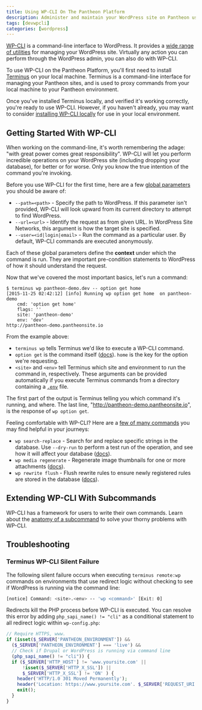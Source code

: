 ```yaml
---
title: Using WP-CLI On The Pantheon Platform
description: Administer and maintain your WordPress site on Pantheon using the command-line.
tags: [devwpcli]
categories: [wordpress]
---
```


[WP-CLI](http://wp-cli.org/) is a command-line interface to WordPress. It provides a [wide range of utilities](http://wp-cli.org/commands/) for managing your WordPress site. Virtually any action you can perform through the WordPress admin, you can also do with WP-CLI.

To use WP-CLI on the Pantheon Platform, you'll first need to install [Terminus](/docs/terminus/) on your local machine. Terminus is a command-line interface for managing your Pantheon sites, and is used to proxy commands from your local machine to your Pantheon environment.

Once you've installed Terminus locally, and verified it's working correctly, you're ready to use WP-CLI. However, if you haven't already, you may want to consider [installing WP-CLI locally](http://wp-cli.org/#install) for use in your local environment.

## Getting Started With WP-CLI

When working on the command-line, it's worth remembering the adage: "with great power comes great responsibility". WP-CLI will let you perform incredible operations on your WordPress site (including dropping your database), for better or for worse. Only you know the true intention of the command you're invoking.

Before you use WP-CLI for the first time, here are a few [global parameters](http://wp-cli.org/config/) you should be aware of:

* `--path=<path>` - Specify the path to WordPress. If this parameter isn't provided, WP-CLI will look upward from its current directory to attempt to find WordPress.
* `--url=<url>` - Identify the request as from given URL. In WordPress Site Networks, this argument is how the target site is specified.
* `--user=<id|login|email>` - Run the command as a particular user. By default, WP-CLI commands are executed anonymously.

Each of these global parameters define the **context** under which the command is run. They are important pre-condition statements to WordPress of how it should understand the request.

Now that we've covered the most important basics, let's run a command:

    $ terminus wp pantheon-demo.dev -- option get home
    [2015-11-25 02:42:12] [info] Running wp option get home  on pantheon-demo
        cmd: 'option get home'
        flags: ''
        site: 'pantheon-demo'
        env: 'dev'
    http://pantheon-demo.pantheonsite.io

From the example above:

* `terminus wp` tells Terminus we'd like to execute a WP-CLI command.
* `option get` is the command itself ([docs](http://wp-cli.org/commands/option/get/)). `home` is the key for the option we're requesting.
* `<site>` and `<env>` tell Terminus which site and environment to run the command in, respectively. These arguments can be provided automatically if you execute Terminus commands from a directory containing a [`.env`](https://github.com/pantheon-systems/cli/blob/master/.env.example) file.

The first part of the output is Terminus telling you which command it's running, and where. The last line, "http://pantheon-demo.pantheonsite.io", is the response of `wp option get`.

Feeling comfortable with WP-CLI? Here are a [few of many commands](http://wp-cli.org/commands/) you may find helpful in your journeys:

* `wp search-replace` - Search for and replace specific strings in the database. Use `--dry-run` to perform a test run of the operation, and see how it will affect your database ([docs](http://wp-cli.org/commands/search-replace/)).
* `wp media regenerate` - Regenerate image thumbnails for one or more attachments ([docs](http://wp-cli.org/commands/media/regenerate/)).
* `wp rewrite flush` - Flush rewrite rules to ensure newly registered rules are stored in the database ([docs](http://wp-cli.org/commands/rewrite/flush/)).

## Extending WP-CLI With Subcommands

WP-CLI has a framework for users to write their own commands. Learn about the [anatomy of a subcommand](https://github.com/wp-cli/wp-cli/wiki/Commands-Cookbook#anatomy) to solve your thorny problems with WP-CLI.


## Troubleshooting

### Terminus WP-CLI Silent Failure
The following silent failure occurs when executing `terminus remote:wp` commands on environments that use redirect logic without checking to see if WordPress is running via the command line:

```bash
[notice] Command: <site>.<env> -- 'wp <command>' [Exit: 0]
```

Redirects kill the PHP process before WP-CLI is executed. You can resolve this error by adding `php_sapi_name() != "cli"` as a conditional statement to all redirect logic within `wp-config.php`:

```php
// Require HTTPS, www.
if (isset($_SERVER['PANTHEON_ENVIRONMENT']) &&
  ($_SERVER['PANTHEON_ENVIRONMENT'] === 'live') &&
  // Check if Drupal or WordPress is running via command line
  (php_sapi_name() != "cli")) {
  if ($_SERVER['HTTP_HOST'] != 'www.yoursite.com' ||
      !isset($_SERVER['HTTP_X_SSL']) ||
      $_SERVER['HTTP_X_SSL'] != 'ON' ) {
    header('HTTP/1.0 301 Moved Permanently');
    header('Location: https://www.yoursite.com'. $_SERVER['REQUEST_URI']);
    exit();
  }
}
```
